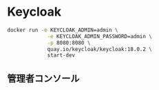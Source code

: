 # Keycloak


```sh
docker run -e KEYCLOAK_ADMIN=admin \
             -e KEYCLOAK_ADMIN_PASSWORD=admin \
             -p 8080:8080 \
             quay.io/keycloak/keycloak:18.0.2 \
             start-dev
```

## 管理者コンソール



